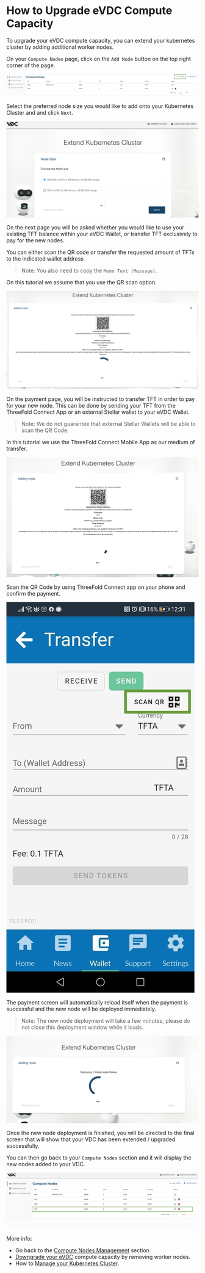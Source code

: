 # How to Upgrade eVDC Compute Capacity

To upgrade your eVDC compute capacity, you can extend your kubernetes cluster by adding additional worker nodes.

On your `Compute Nodes` page, click on the `Add Node` button on the top right corner of the page.

![](img/addnode.png)

Select the preferred node size you would like to add onto your Kubernetes Cluster and and click `Next`.

![](img/nodesize.png ':size=600')

On the next page you will be asked whether you would like to use your existing TFT balance within your eVDC Wallet, or transfer TFT exclusively to pay for the new nodes. 

You can either scan the QR code or transfer the requested amount of TFTs to the indicated wallet address 

> Note: You also need to copy the `Memo Text (Message)`. 

On this tutorial we assume that you use the QR scan option.

![](img/paymethod.png ':size=600') 

On the payment page, you will be instructed to transfer TFT in order to pay for your new node. This can be done by sending your TFT from the ThreeFold Connect App or an external Stellar wallet to your eVDC Wallet. 

> Note: We do not guarantee that external Stellar Wallets will be able to scan the QR Code.

In this tutorial we use the ThreeFold Connect Mobile App as our medium of transfer.

![](img/paynode.png ':size=600')

Scan the QR Code by using ThreeFold Connect app on your phone and confirm the payment. 

![](img/scanqr.jpeg ':size=400')

The payment screen will automatically reload itself when the payment is successful and the new node will be deployed immediately. 

> Note: The new node deployment will take a few minutes, please do not close this deployment window while it loads.

![](img/extendnodeprocess.png ':size=600')

Once the new node deployment is finished, you will be directed to the final screen that will show that your VDC has been extended / upgraded successfully. 

You can then go back to your `Compute Nodes` section and it will display the new nodes added to your VDC.

![](img/newnode.png)


More info:
- Go back to the [Compute Nodes Management](evdc_compute) section.
- [Downgrade your eVDC](evdc_downgrade) compute capacity by removing worker nodes.
- How to [Manage your Kubernetes Cluster](evdc_k8s).
